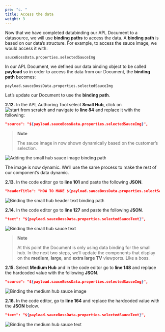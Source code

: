 ```yaml
---
pre: "c. "
title: Access the data
weight: 3
---
```


Now that we have completed databinding our APL Document to a datasource,
we will use **binding paths** to access the data. A **binding path** is
based on our data’s structure. For example, to access the sauce image,
we would access it with:

`sauceBossData.properties.selectedSauceImg`

In our APL Document, we defined our data binding object to be called
**payload** so in order to access the data from our Document, the
**binding path** becomes:

`payload.sauceBossData.properties.selectedSauceImg`

Let’s update our Document to use the **binding path**.

**2.12.** In the APL Authoring Tool select **Small Hub**, click on
![start from scratch](/images/ui/start-from-scratch.png) and navigate to
**line 84** and replace it with the following:

``` JSON
"source": "${payload.sauceBossData.properties.selectedSauceImg}",
```

> **Note**
> 
> The sauce image in now shown dynamically based on the customer’s
> selection.

![Adding the small hub sauce image binding
path](/images/a2-e02_12_add-data.gif)

The image is now dynamic. We’ll use the same process to make the rest of
our component’s data dynamic.

**2.13.** In the code editor go to **line 101** and paste the following
**JSON**.

``` JSON
"headerTitle": "HOW TO MAKE ${payload.sauceBossData.properties.selectSauceCaps} SAUCE",
```

![Binding the small hub header text binding
path](/images/a2-e02_13_add-small-hub-header-text.gif)

**2.14.** In the code editor go to **line 127** and paste the following
**JSON**.

``` JSON
"text": "${payload.sauceBossData.properties.selectedSauceText}",
```

![Binding the small hub sauce
text](/images/a2-e02_14_add-small-hub-sauce-text.gif)

> **Note**
> 
> At this point the Document is only using data binding for the small
> hub. In the next two steps, we’ll update the components that display
> on the **medium**, **large**, and **extra large TV** viewports. Like a
> boss.

**2.15.** Select **Medium Hub** and in the code editor go to **line
148** and replace the hardcoded value with the following **JSON**.

``` JSON
"source": "${payload.sauceBossData.properties.selectedSauceImg}",
```

![Binding the medium hub sauce
image](/images/a2-e02_15_add-medium-hub-sauce-image.gif)

**2.16.** In the code editor, go to **line 164** and replace the
hardcoded value with the **JSON** below.

``` JSON
"text": "${payload.sauceBossData.properties.selectedSauceText}",
```

![Binding the medium hub sauce
text](/images/a2-e02_16_add-medium-hub-sauce-text.gif)